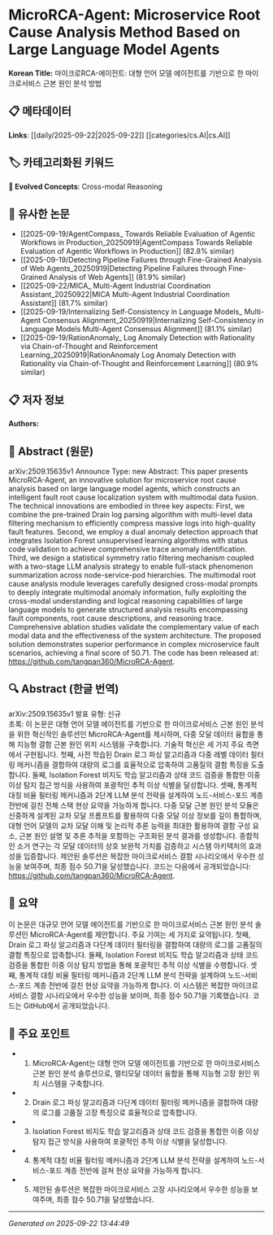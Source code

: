 # MicroRCA-Agent: Microservice Root Cause Analysis Method Based on Large Language Model Agents

**Korean Title:** 마이크로RCA-에이전트: 대형 언어 모델 에이전트를 기반으로 한 마이크로서비스 근본 원인 분석 방법

## 📋 메타데이터

**Links**: [[daily/2025-09-22|2025-09-22]] [[categories/cs.AI|cs.AI]]

## 🏷️ 카테고리화된 키워드
**🚀 Evolved Concepts**: Cross-modal Reasoning

## 🔗 유사한 논문
- [[2025-09-19/AgentCompass_ Towards Reliable Evaluation of Agentic Workflows in Production_20250919|AgentCompass Towards Reliable Evaluation of Agentic Workflows in Production]] (82.8% similar)
- [[2025-09-19/Detecting Pipeline Failures through Fine-Grained Analysis of Web Agents_20250919|Detecting Pipeline Failures through Fine-Grained Analysis of Web Agents]] (81.9% similar)
- [[2025-09-22/MICA_ Multi-Agent Industrial Coordination Assistant_20250922|MICA Multi-Agent Industrial Coordination Assistant]] (81.7% similar)
- [[2025-09-19/Internalizing Self-Consistency in Language Models_ Multi-Agent Consensus Alignment_20250919|Internalizing Self-Consistency in Language Models Multi-Agent Consensus Alignment]] (81.1% similar)
- [[2025-09-19/RationAnomaly_ Log Anomaly Detection with Rationality via Chain-of-Thought and Reinforcement Learning_20250919|RationAnomaly Log Anomaly Detection with Rationality via Chain-of-Thought and Reinforcement Learning]] (80.9% similar)

## 📋 저자 정보

**Authors:** 

## 📄 Abstract (원문)

arXiv:2509.15635v1 Announce Type: new 
Abstract: This paper presents MicroRCA-Agent, an innovative solution for microservice root cause analysis based on large language model agents, which constructs an intelligent fault root cause localization system with multimodal data fusion. The technical innovations are embodied in three key aspects: First, we combine the pre-trained Drain log parsing algorithm with multi-level data filtering mechanism to efficiently compress massive logs into high-quality fault features. Second, we employ a dual anomaly detection approach that integrates Isolation Forest unsupervised learning algorithms with status code validation to achieve comprehensive trace anomaly identification. Third, we design a statistical symmetry ratio filtering mechanism coupled with a two-stage LLM analysis strategy to enable full-stack phenomenon summarization across node-service-pod hierarchies. The multimodal root cause analysis module leverages carefully designed cross-modal prompts to deeply integrate multimodal anomaly information, fully exploiting the cross-modal understanding and logical reasoning capabilities of large language models to generate structured analysis results encompassing fault components, root cause descriptions, and reasoning trace. Comprehensive ablation studies validate the complementary value of each modal data and the effectiveness of the system architecture. The proposed solution demonstrates superior performance in complex microservice fault scenarios, achieving a final score of 50.71. The code has been released at: https://github.com/tangpan360/MicroRCA-Agent.

## 🔍 Abstract (한글 번역)

arXiv:2509.15635v1 발표 유형: 신규  
초록: 이 논문은 대형 언어 모델 에이전트를 기반으로 한 마이크로서비스 근본 원인 분석을 위한 혁신적인 솔루션인 MicroRCA-Agent를 제시하며, 다중 모달 데이터 융합을 통해 지능형 결함 근본 원인 위치 시스템을 구축합니다. 기술적 혁신은 세 가지 주요 측면에서 구현됩니다. 첫째, 사전 학습된 Drain 로그 파싱 알고리즘과 다중 레벨 데이터 필터링 메커니즘을 결합하여 대량의 로그를 효율적으로 압축하여 고품질의 결함 특징을 도출합니다. 둘째, Isolation Forest 비지도 학습 알고리즘과 상태 코드 검증을 통합한 이중 이상 탐지 접근 방식을 사용하여 포괄적인 추적 이상 식별을 달성합니다. 셋째, 통계적 대칭 비율 필터링 메커니즘과 2단계 LLM 분석 전략을 설계하여 노드-서비스-포드 계층 전반에 걸친 전체 스택 현상 요약을 가능하게 합니다. 다중 모달 근본 원인 분석 모듈은 신중하게 설계된 교차 모달 프롬프트를 활용하여 다중 모달 이상 정보를 깊이 통합하며, 대형 언어 모델의 교차 모달 이해 및 논리적 추론 능력을 최대한 활용하여 결함 구성 요소, 근본 원인 설명 및 추론 추적을 포함하는 구조화된 분석 결과를 생성합니다. 종합적인 소거 연구는 각 모달 데이터의 상호 보완적 가치를 검증하고 시스템 아키텍처의 효과성을 입증합니다. 제안된 솔루션은 복잡한 마이크로서비스 결함 시나리오에서 우수한 성능을 보여주며, 최종 점수 50.71을 달성했습니다. 코드는 다음에서 공개되었습니다: https://github.com/tangpan360/MicroRCA-Agent.

## 📝 요약

이 논문은 대규모 언어 모델 에이전트를 기반으로 한 마이크로서비스 근본 원인 분석 솔루션인 MicroRCA-Agent를 제안합니다. 주요 기여는 세 가지로 요약됩니다. 첫째, Drain 로그 파싱 알고리즘과 다단계 데이터 필터링을 결합하여 대량의 로그를 고품질의 결함 특징으로 압축합니다. 둘째, Isolation Forest 비지도 학습 알고리즘과 상태 코드 검증을 통합한 이중 이상 탐지 방법을 통해 포괄적인 추적 이상 식별을 수행합니다. 셋째, 통계적 대칭 비율 필터링 메커니즘과 2단계 LLM 분석 전략을 설계하여 노드-서비스-포드 계층 전반에 걸친 현상 요약을 가능하게 합니다. 이 시스템은 복잡한 마이크로서비스 결함 시나리오에서 우수한 성능을 보이며, 최종 점수 50.71을 기록했습니다. 코드는 GitHub에서 공개되었습니다.

## 🎯 주요 포인트

- 1. MicroRCA-Agent는 대형 언어 모델 에이전트를 기반으로 한 마이크로서비스 근본 원인 분석 솔루션으로, 멀티모달 데이터 융합을 통해 지능형 고장 원인 위치 시스템을 구축합니다.

- 2. Drain 로그 파싱 알고리즘과 다단계 데이터 필터링 메커니즘을 결합하여 대량의 로그를 고품질 고장 특징으로 효율적으로 압축합니다.

- 3. Isolation Forest 비지도 학습 알고리즘과 상태 코드 검증을 통합한 이중 이상 탐지 접근 방식을 사용하여 포괄적인 추적 이상 식별을 달성합니다.

- 4. 통계적 대칭 비율 필터링 메커니즘과 2단계 LLM 분석 전략을 설계하여 노드-서비스-포드 계층 전반에 걸쳐 현상 요약을 가능하게 합니다.

- 5. 제안된 솔루션은 복잡한 마이크로서비스 고장 시나리오에서 우수한 성능을 보여주며, 최종 점수 50.71을 달성했습니다.

---

*Generated on 2025-09-22 13:44:49*